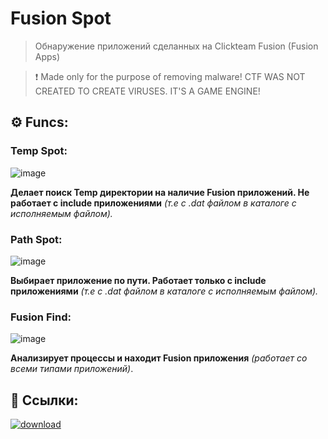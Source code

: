 # Fusion Spot
> Обнаружение приложений сделанных на Clickteam Fusion (Fusion Apps)

> ❗ Made only for the purpose of removing malware! CTF WAS NOT CREATED TO CREATE VIRUSES. IT'S A GAME ENGINE!

## ⚙️ Funcs:

### Temp Spot:
![image](https://github.com/luwufka/Fusion-Spot/assets/126056242/406eb52c-2d24-4e17-afa1-ae070419c4dd)

**Делает поиск Temp директории на наличие Fusion приложений. Не работает с include приложениями** *(т.е с .dat файлом в каталоге с исполняемым файлом).*

### Path Spot:
![image](https://github.com/luwufka/Fusion-Spot/assets/126056242/ff2951b2-e61d-4bcf-8115-95580aad32e9)

**Выбирает приложение по пути. Работает только с include приложениями** *(т.е с .dat файлом в каталоге с исполняемым файлом).*

### Fusion Find:
![image](https://github.com/luwufka/Fusion-Spot/assets/126056242/37d24dee-43ea-4c75-a41c-8014b9eda99b)

**Анализирует процессы и находит Fusion приложения** *(работает со всеми типами приложений)*.

## 🔗 Ссылки:
[![download](https://github.com/luwufka/Fusion-Spot/assets/126056242/665503d7-b199-4699-bc89-ccb45121f6a6)](https://github.com/luwufka/Fusion-Spot/releases/tag/1.4.0.0)



